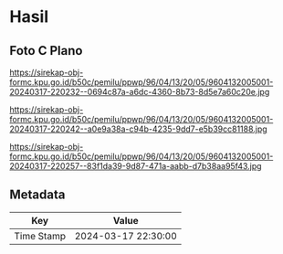 # Hasil

## Foto C Plano

https://sirekap-obj-formc.kpu.go.id/b50c/pemilu/ppwp/96/04/13/20/05/9604132005001-20240317-220232--0694c87a-a6dc-4360-8b73-8d5e7a60c20e.jpg

https://sirekap-obj-formc.kpu.go.id/b50c/pemilu/ppwp/96/04/13/20/05/9604132005001-20240317-220242--a0e9a38a-c94b-4235-9dd7-e5b39cc81188.jpg

https://sirekap-obj-formc.kpu.go.id/b50c/pemilu/ppwp/96/04/13/20/05/9604132005001-20240317-220257--83f1da39-9d87-471a-aabb-d7b38aa95f43.jpg


## Metadata

| Key        | Value               |
| ---------- | ------------------- |
| Time Stamp | 2024-03-17 22:30:00 |



